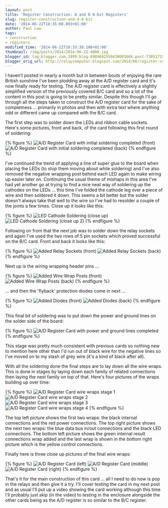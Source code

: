 ```yaml
---
layout: post
title: 'Register Construction: A and D 8-bit Registers'
slug: register-construction-and-d-8-bit
date: '2014-06-22T18:35:00.003+01:00'
author: Paul Law
tags:
- construction
- registers
modified_time: '2014-06-22T18:35:38.106+01:00'
thumbnail: /img/posts/2014/2014-06-22-4000.jpg
blogger_id: tag:blogger.com,1999:blog-6989692556630001604.post-7305171550749445093
blogger_orig_url: http://relaycomputer.blogspot.com/2014/06/register-construction-and-d-8-bit.html
---
```


I haven't posted in nearly a month but in between bouts of enjoying 
the rare British sunshine I've been  plodding away at the A/D register card 
and it's now finally ready for testing. The A/D register card is effectively a 
slightly simplified version of the previously covered B/C card and so a lot of 
the content in this post is going to be pretty similar. Despite this though 
I'll go through all the steps taken to construct the A/D register card for the 
sake of completness ... primarily in photos and then with extra text where 
anything odd or different came up compared with the B/C card.

The 
first step was to solder down the LEDs and ribbon cable sockets. Here's some 
pictures, front and back, of the card following this first round of 
soldering:

{% figure %}
![A/D Register Card with initial soldering completed (front)](/img/posts/2014/2014-06-22-0000.jpg)
![A/D Register Card with initial soldering completed (back)](/img/posts/2014/2014-06-22-0001.jpg)
{% endfigure %}

I've continued the trend of applying a line of super glue 
to the board when placing the LEDs (to stop them moving about while soldering) 
and I've also removed the negative wrapping post behind each LED again to make 
wiring up easier later on. Continuing the usual theme of mishaps in this area 
I've had yet another go at trying to find a nice neat way of soldering up the 
cathodes on the LEDs ... this time I've folded the cathode leg over a piece of 
wire and then soldered it down. This seems a bit better but the solder doesn't 
always take that well to the wire so I've had to resolder a couple of the 
joints a few times. Close up it looks like this:

{% figure %}
![LED Cathode Soldering (close up)](/img/posts/2014/2014-06-22-0002.jpg)
![LED Cathode Soldering (close up 2)](/img/posts/2014/2014-06-22-0003.jpg)
{% endfigure %}

Following on from that the next job was to solder down the relay 
sockets and again I've used the two rows of 5 pin sockets which proved 
successful on the B/C card. Front and back it looks like this:

{% figure %}
![Added Relay Sockets (front)](/img/posts/2014/2014-06-22-0004.jpg)
![Added Relay Sockets (back)](/img/posts/2014/2014-06-22-0005.jpg)
{% endfigure %}

Next up is 
the wiring wrapping header pins ...

{% figure %}
![Added Wire Wrap Posts (front)](/img/posts/2014/2014-06-22-0006.jpg)
![Added Wire Wrap Posts (back)](/img/posts/2014/2014-06-22-0007.jpg)
{% endfigure %}

... and 
then the 'flyback' protection diodes come in next ...

{% figure %}
![Added Diodes (front)](/img/posts/2014/2014-06-22-0008.jpg)
![Added Diodes (back)](/img/posts/2014/2014-06-22-0009.jpg)
{% endfigure %}

This final bit of 
soldering was to put down the power and ground lines on the solder side of the 
board:

{% figure %}
![A/D Register Card with power and ground lines completed](/img/posts/2014/2014-06-22-0010.jpg)
{% endfigure %}

This stage was pretty much consistent with previous cards 
so nothing new to mention here other than I'd run out of black wire for the 
negative lines so I've moved on to my stash of grey wire (it's a kind of black 
after all).

With all the soldering done the final steps are to lay 
down all the wire wraps. This is done in stages by laying down each family of 
related connections then laying the next family on top of that. Here's four 
pictures of the wraps building up over time:

{% figure %}
![A/D Register Card wire wraps stage 1](/img/posts/2014/2014-06-22-0011.jpg)
![A/D Register Card wire wraps stage 2](/img/posts/2014/2014-06-22-0012.jpg)
![A/D Register Card wire wraps stage 3](/img/posts/2014/2014-06-22-0013.jpg)
![A/D Register Card wire wraps stage 4](/img/posts/2014/2014-06-22-0014.jpg)
{% endfigure %}

The top left picture shows the first two wraps: the black internal 
connections and the red power connections. The top right picture shows the 
next two wraps: the blue data bus in/out connections and the black LED 
connections. The bottom left picture shows the green internal result 
connections wrap added and the last wrap is shown in the bottom right picture 
which is the yellow control connections.

Finally here is three 
close up pictures of the final wire wraps:

{% figure %}
![A/D Register Card (left)](/img/posts/2014/2014-06-22-0015.jpg)
![A/D Register Card (middle)](/img/posts/2014/2014-06-22-0016.jpg)
![A/D Register Card (right)](/img/posts/2014/2014-06-22-0017.jpg)
{% endfigure %}

That's it for 
the main construction of this card ... all I need to do now is pop in the 
relays and then give it a try. I'll cover testing the card in my next post and 
as usual I'll put up a video showing the card working although this time I'll 
probably just skip (in the video) to testing in the enclosure alongside the 
other cards being as the A/D register is so similar to the B/C register. 
